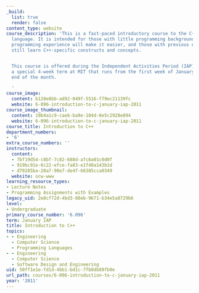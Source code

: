 ```yaml
---
_build:
  list: true
  render: false
content_type: website
course_description: 'This is a fast-paced introductory course to the C++ programming
  language. It is intended for those with little programming background, though prior
  programming experience will make it easier, and those with previous experience will
  still learn C++-specific constructs and concepts.


  This course is offered during the Independent Activities Period (IAP), which is
  a special 4-week term at MIT that runs from the first week of January until the
  end of the month.

  '
course_image:
  content: b128e8bb-ad92-049f-5516-f79ec21139fc
  website: 6-096-introduction-to-c-january-iap-2011
course_image_thumbnail:
  content: 19b4a1c9-cae6-ba9e-104d-0e5c2928e894
  website: 6-096-introduction-to-c-january-iap-2011
course_title: Introduction to C++
department_numbers:
- '6'
extra_course_numbers: ''
instructors:
  content:
  - 7bf19d54-c8bf-7c82-688d-afc6a01c0d0f
  - 919bc91e-6c22-efce-fa83-e1f40a143b1d
  - d70285ba-20a7-90e7-de4f-66385cca0349
  website: ocw-www
learning_resource_types:
- Lecture Notes
- Programming Assignments with Examples
legacy_uid: 2e8cf72d-4bd3-88eb-9671-b34e5a8729b6
level:
- Undergraduate
primary_course_number: '6.096'
term: January IAP
title: Introduction to C++
topics:
- - Engineering
  - Computer Science
  - Programming Languages
- - Engineering
  - Computer Science
  - Software Design and Engineering
uid: 50ff1e1e-fd1d-4bb1-bd1c-7fb0db89fb0e
url_path: courses/6-096-introduction-to-c-january-iap-2011
year: '2011'
---
```

